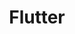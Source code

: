 ---
title: "Flutter"
layout: category
permalink: /categories/flutter/
author_profile: true
taxonomy: Flutter
sidebar:
  nav: "categories"
---